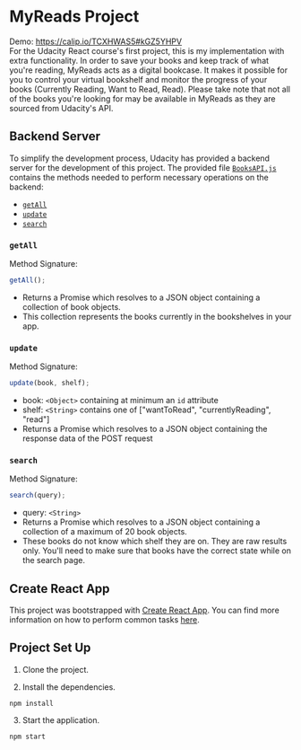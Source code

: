 # MyReads Project
Demo: https://calip.io/TCXHWAS5#kGZ5YHPV <br/>
For the Udacity React course's first project, this is my implementation with extra functionality. In order to save your books and keep track of what you're reading, MyReads acts as a digital bookcase. It makes it possible for you to control your virtual bookshelf and monitor the progress of your books (Currently Reading, Want to Read, Read). Please take note that not all of the books you're looking for may be available in MyReads as they are sourced from Udacity's API.

## Backend Server

To simplify the development process, Udacity has provided a backend server for the development of this project. The provided file [`BooksAPI.js`](src/BooksAPI.js) contains the methods needed to perform necessary operations on the backend:

- [`getAll`](#getall)
- [`update`](#update)
- [`search`](#search)

### `getAll`

Method Signature:

```js
getAll();
```

- Returns a Promise which resolves to a JSON object containing a collection of book objects.
- This collection represents the books currently in the bookshelves in your app.

### `update`

Method Signature:

```js
update(book, shelf);
```

- book: `<Object>` containing at minimum an `id` attribute
- shelf: `<String>` contains one of ["wantToRead", "currentlyReading", "read"]
- Returns a Promise which resolves to a JSON object containing the response data of the POST request

### `search`

Method Signature:

```js
search(query);
```

- query: `<String>`
- Returns a Promise which resolves to a JSON object containing a collection of a maximum of 20 book objects.
- These books do not know which shelf they are on. They are raw results only. You'll need to make sure that books have the correct state while on the search page.

## Create React App

This project was bootstrapped with [Create React App](https://github.com/facebook/create-react-app). You can find more information on how to perform common tasks [here](https://github.com/facebook/create-react-app/blob/main/packages/cra-template/template/README.md).

## Project Set Up

1. Clone the project.

2. Install the dependencies.

```
npm install
```

3. Start the application.

```
npm start
```
